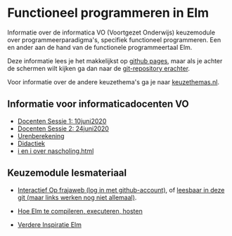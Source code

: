 # Functioneel programmeren in Elm

Informatie over de informatica VO (Voortgezet Onderwijs) keuzemodule over programmeerparadigma's, specifiek functioneel programmeren. Een en ander aan de hand van de functionele programmeertaal Elm.

Deze informatie lees je het makkelijkst op
[github pages](https://paradigmafunctioneel.github.io/functioneelElm/), maar als je achter de schermen wilt kijken ga dan naar de
[git-repository erachter](https://github.com/ParadigmaFunctioneel/functioneelElm).

Voor informatie over de andere keuzethema's ga je naar
[keuzethemas.nl](https://keuzethemas.nl/).

## Informatie voor informaticadocenten VO

+ [Docenten Sessie 1: 10juni2020](scholing/)
+ [Docenten Sessie 2: 24juni2020](scholing/sessie2TeVroeg)
+ [Urenberekening](docentinfo/uren)
+ [Didactiek](docentinfo/didactiek)
+ [i en i over nascholing.html](https://ieni.github.io/inf2019/nascholing.html)


## Keuzemodule lesmateriaal

+ [Interactief Op frajaweb (log in met github-account)](https://jupyterhub.frajaweb.com/hub/login), of [leesbaar in deze git (maar links werken nog niet allemaal)](notebooks/Welcome).
+ [Hoe Elm te compileren, executeren, hosten](host/)

+ [Verdere Inspiratie Elm](allsorts)
